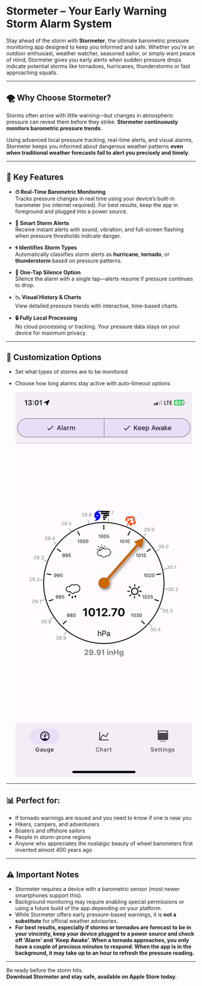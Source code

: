 # Stormeter – Your Early Warning Storm Alarm System

Stay ahead of the storm with **Stormeter**, the ultimate barometric pressure monitoring app designed to keep you informed and safe. Whether you're an outdoor enthusiast, weather watcher, seasoned sailor, or simply want peace of mind, Stormeter gives you early alerts when sudden pressure drops indicate potential storms like tornadoes, hurricanes, thunderstorms or fast approaching squalls.

---

## 🌪 Why Choose Stormeter?

Storms often arrive with little warning—but changes in atmospheric pressure can reveal them before they strike. **Stormeter continuously monitors barometric pressure trends**.

Using advanced local pressure tracking, real-time alerts, and visual alarms, Stormeter keeps you informed about dangerous weather patterns **even when traditional weather forecasts fail to alert you precisely and timely**.

---

## 🔔 Key Features

- **⏱ Real-Time Barometric Monitoring**  
  Tracks pressure changes in real time using your device’s built-in barometer (no internet required). For best results, keep the app in foreground and plugged into a power source.

- **🚨 Smart Storm Alerts**  
  Receive instant alerts with sound, vibration, and full-screen flashing when pressure thresholds indicate danger.

- **🌀 Identifies Storm Types**  
  Automatically classifies storm alerts as **hurricane**, **tornado**, or **thunderstorm** based on pressure patterns.

- **🔕 One-Tap Silence Option**  
  Silence the alarm with a single tap—alerts resume if pressure continues to drop.

- **📉 Visual History & Charts**  
  View detailed pressure trends with interactive, time-based charts.

- **🔒 Fully Local Processing**  
  No cloud processing or tracking. Your pressure data stays on your device for maximum privacy.

---

## 🔧 Customization Options

- Set what types of storms are to be monitored 
- Choose how long alarms stay active  with auto-timeout options

  ![Screenshot](IMG_1218.PNG)
  
---

## 📊 Perfect for:

- If tornado warnings are issued and you need to know if one is near you  
- Hikers, campers, and adventurers  
- Boaters and offshore sailors  
- People in storm-prone regions  
- Anyone who appreciates the nostalgic beauty of wheel barometers first invented almost 400 years ago  

---

## ⚠️ Important Notes

- Stormeter requires a device with a barometric sensor (most newer smartphones support this).  
- Background monitoring may require enabling special permissions or using a future build of the app depending on your platform.  
- While Stormeter offers early pressure-based warnings, it is **not a substitute** for official weather advisories.
- **For best results, especially if storms or tornados are forecast to be in your vincinity, keep your device plugged to a power source and check off 'Alarm' and 'Keep Awake'. When a tornado approaches, you only have a couple of precious minutes to respond. When the app is in the background, it may take up to an hour to refresh the pressure reading.**

---

Be ready before the storm hits.  
**Download Stormeter and stay safe, available on Apple Store today.**

